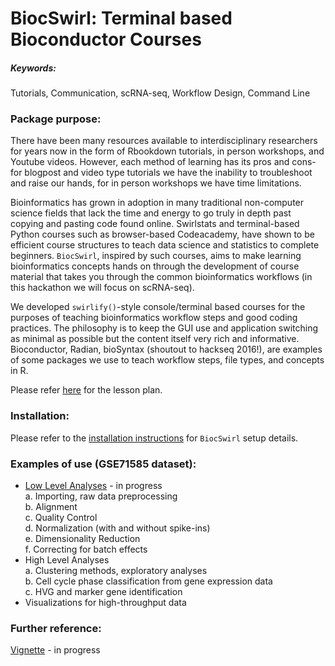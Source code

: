 # BiocSwirl: Terminal based Bioconductor Courses 

##### Keywords: 
Tutorials, Communication, scRNA-seq, Workflow Design, Command Line

### Package purpose:
There have been many resources available to interdisciplinary researchers for years now in the form of Rbookdown tutorials, in person workshops, and Youtube videos. However, each method of learning has its pros and cons- for blogpost and video type tutorials we have the inability to troubleshoot and raise our hands, for in person workshops we have time limitations. 

Bioinformatics has grown in adoption in many traditional non-computer science fields that lack the time and energy to go truly in depth past copying and pasting code found online. Swirlstats and terminal-based Python courses such as browser-based Codeacademy, have shown to be efficient course structures to teach data science and statistics to complete beginners. `BiocSwirl`, inspired by such courses, aims to make learning bioinformatics concepts hands on through the development of course material that takes you through the common bioinformatics workflows (in this hackathon we will focus on scRNA-seq).

We developed `swirlify()`-style console/terminal based courses for the purposes of teaching bioinformatics workflow steps and good coding practices. The philosophy is to keep the GUI use and application switching as minimal as possible but the content itself very rich and informative. Bioconductor, Radian, bioSyntax (shoutout to hackseq 2016!), are examples of some packages we use to teach workflow steps, file types, and concepts in R.

Please refer [here](biocswirl_package/courses/scrna_seq/docs/lessonplan_template) for the lesson plan.

### Installation:
Please refer to the [installation instructions](biocswirl_dev/devenv_install) for `BiocSwirl` setup details.

### Examples of use (GSE71585 dataset):
- [Low Level Analyses](biocswirl_package/courses/scrna_seq/lessons/low_level/low_level.yaml) - in progress  
a. Importing, raw data preprocessing   
b. Alignment  
c. Quality Control   
d. Normalization (with and without spike-ins)  
e. Dimensionality Reduction  
f. Correcting for batch effects  
- High Level Analyses    
a. Clustering methods, exploratory analyses    
b. Cell cycle phase classification from gene expression data  
c. HVG and marker gene identification  
- Visualizations for high-throughput data

### Further reference:
[Vignette](vignettes/package_intro.Rmd) - in progress
